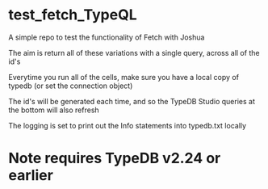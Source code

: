 # test_fetch_TypeQL
A simple repo to test the functionality of Fetch with Joshua

The aim is return all of these variations with a single query, across all of the id's

Everytime you run all of the cells, make sure you have a local copy of typedb (or set the connection object)

The id's will be generated each time, and so the TypeDB Studio queries at the bottom will also refresh

The logging is set to print out the Info statements into typedb.txt locally
# Note requires TypeDB v2.24 or earlier
